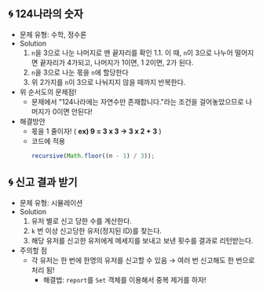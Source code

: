 ## 🌀 124나라의 숫자

- 문제 유형: 수학, 정수론
- Solution
  1. ```n```을 3으로 나눈 나머지로 맨 끝자리를 확인
     1.1. 이 때, ```n```이 3으로 나누어 떨어지면 끝자리가 4가되고, 나머지가 1이면, 1 2이면, 2가 된다.
  2. ```n```을 3으로 나눈 몫을 ```n```에 할당한다
  3. 위 2가지를 ```n```이 3으로 나눠지지 않을 때까지 반복한다.
- 위 순서도의 문제점!
  - 문제에서 "124나라에는 자연수만 존재합니다."라는 조건을 걸어놓았으므로 나머지가 0이면 안된다!
- 해결방안
  - 몫을 1 줄이자! ( **ex) 9 = 3 x 3 → 3 x 2 + 3** )
  - 코드에 적용
    ```jsx
    recursive(Math.floor((n - 1) / 3));
    ```

## 🌀 신고 결과 받기

- 문제 유형: 시뮬레이션
- Solution
    1. 유저 별로 신고 당한 수를 계산한다.
    2. ```k``` 번 이상 신고당한 유저(정지된 ID)를 찾는다.
    3. 해당 유저를 신고한 유저에게 메세지를 보내고 보낸 횟수를 결과로 리턴받는다.
- 주의할 점
    - 각 유저는 한 번에 한명의 유저를 신고할 수 있음 → 여러 번 신고해도 한 번으로 처리 됨!
        - 해결법: ```report```를 ```Set``` 객체를 이용해서 중복 제거를 하자!
